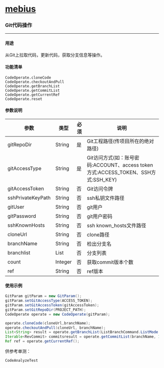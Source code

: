 # [mebius](https://g.hz.netease.com/qa-tech/mebius)

### Git代码操作

------

#### 用途

从Git上拉取代码，更新代码，获取分支信息等操作。

#### 功能清单

```
CodeOperate.cloneCode
CodeOperate.checkoutAndPull
CodeOperate.getBranchList
CodeOperate.getCommitList
CodeOperate.getCurrentRef
CodeOperate.reset
```

#### 参数说明

| 参数              | 类型    | 必须 | 说明                                                         |
| ----------------- | ------- | ---- | ------------------------------------------------------------ |
| gitRepoDir        | String  | 是   | Git工程路径(传项目所在的绝对路径)                            |
| gitAccessType     | String  | 是   | Git访问方式(如：账号密码:ACCOUNT、access token方式:ACCESS_TOKEN、SSH方式:SSH_KEY) |
| gitAccessToken    | String  | 否   | Git访问令牌                                                  |
| sshPrivateKeyPath | String  | 否   | ssh私钥文件路径                                              |
| gitUser           | String  | 否   | git用户                                                      |
| gitPassword       | String  | 否   | git用户密码                                                  |
| sshKnownHosts     | String  | 否   | ssh known_hosts文件路径                                      |
| cloneUrl          | String  | 否   | clone路径                                                    |
| branchName        | String  | 否   | 检出分支名                                                   |
| branchlist        | List    | 否   | 分支列表                                                     |
| count             | Integer | 否   | 获取commit版本个数                                           |
| ref               | String  | 否   | ref版本                                                      |

#### 使用示例

```java
GitParam gitParam = new GitParam();
gitParam.setGitAccessType(ACCESS_TOKEN);
gitParam.setGitAccessToken(gitAccessToken);
gitParam.setGitRepoDir(PROJECT_PATH);
CodeOperate operate = new CodeOperate(gitParam);

operate.cloneCode(cloneUrl,branchName);
operate.checkoutAndPull(cloneUrl, branchName);
List<String> result = operate.getBranchList(ListBranchCommand.ListMode.REMOTE);
Iterable<RevCommit> commitsresult = operate.getCommitList(branchName, 10);
Ref ref = operate.getCurrentRef();
```
供参考单测：
```
CodeAnalyzeTest
```


